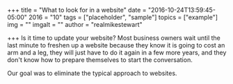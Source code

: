 +++
title = "What to look for in a website"
date = "2016-10-24T13:59:45-05:00"
2016 = "10"
tags = ["placeholder", "sample"]
topics = ["example"]
img = ""
imgalt = ""
author = "realmikestewart"


+++
Is it time to update your website? Most business owners wait until the last minute to freshen up a website because they know it is going to cost an arm and a leg, they will just have to do it again in a few more years, and they don't know how to prepare themselves to start the conversation.
<!--more-->

Our goal was to eliminate the typical approach to websites.
